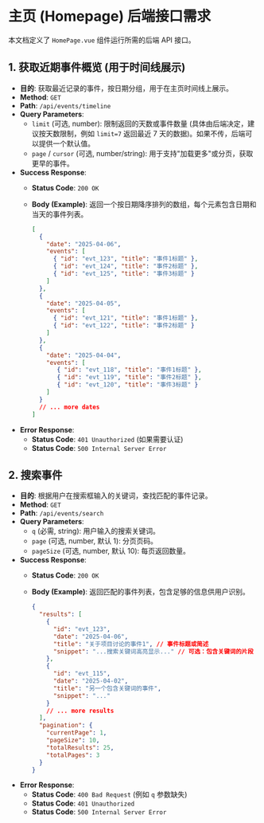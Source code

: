 # 主页 (Homepage) 后端接口需求

本文档定义了 `HomePage.vue` 组件运行所需的后端 API 接口。

## 1. 获取近期事件概览 (用于时间线展示)

- **目的**: 获取最近记录的事件，按日期分组，用于在主页时间线上展示。
- **Method**: `GET`
- **Path**: `/api/events/timeline`
- **Query Parameters**:
    - `limit` (可选, number): 限制返回的天数或事件数量 (具体由后端决定，建议按天数限制，例如 `limit=7` 返回最近 7 天的数据)。如果不传，后端可以提供一个默认值。
    - `page` / `cursor` (可选, number/string): 用于支持"加载更多"或分页，获取更早的事件。
- **Success Response**:
    - **Status Code**: `200 OK`
    - **Body (Example)**: 返回一个按日期降序排列的数组，每个元素包含日期和当天的事件列表。

      ```json
      [
        {
          "date": "2025-04-06",
          "events": [
            { "id": "evt_123", "title": "事件1标题" },
            { "id": "evt_124", "title": "事件2标题" },
            { "id": "evt_125", "title": "事件3标题" }
          ]
        },
        {
          "date": "2025-04-05",
          "events": [
            { "id": "evt_121", "title": "事件1标题" },
            { "id": "evt_122", "title": "事件2标题" }
          ]
        },
        {
          "date": "2025-04-04",
          "events": [
             { "id": "evt_118", "title": "事件1标题" },
             { "id": "evt_119", "title": "事件2标题" },
             { "id": "evt_120", "title": "事件3标题" }
          ]
        }
        // ... more dates
      ]
      ```
- **Error Response**:
    - **Status Code**: `401 Unauthorized` (如果需要认证)
    - **Status Code**: `500 Internal Server Error`

## 2. 搜索事件

- **目的**: 根据用户在搜索框输入的关键词，查找匹配的事件记录。
- **Method**: `GET`
- **Path**: `/api/events/search`
- **Query Parameters**:
    - `q` (必需, string): 用户输入的搜索关键词。
    - `page` (可选, number, 默认 1): 分页页码。
    - `pageSize` (可选, number, 默认 10): 每页返回数量。
- **Success Response**:
    - **Status Code**: `200 OK`
    - **Body (Example)**: 返回匹配的事件列表，包含足够的信息供用户识别。

      ```json
      {
        "results": [
          {
            "id": "evt_123",
            "date": "2025-04-06",
            "title": "关于项目讨论的事件1", // 事件标题或简述
            "snippet": "...搜索关键词高亮显示..." // 可选：包含关键词的片段
          },
          {
            "id": "evt_115",
            "date": "2025-04-02",
            "title": "另一个包含关键词的事件",
            "snippet": "..."
          }
          // ... more results
        ],
        "pagination": {
          "currentPage": 1,
          "pageSize": 10,
          "totalResults": 25,
          "totalPages": 3
        }
      }
      ```
- **Error Response**:
    - **Status Code**: `400 Bad Request` (例如 `q` 参数缺失)
    - **Status Code**: `401 Unauthorized`
    - **Status Code**: `500 Internal Server Error`
